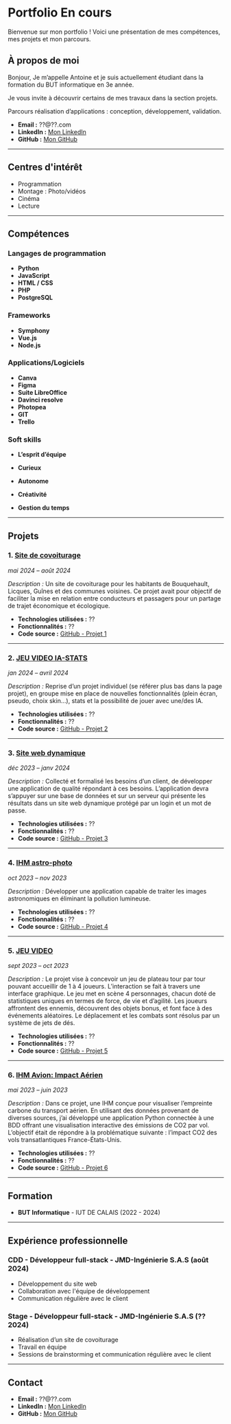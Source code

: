# Portfolio En cours

Bienvenue sur mon portfolio ! Voici une présentation de mes compétences, mes projets et mon parcours.

## À propos de moi

Bonjour,
Je m’appelle Antoine et je suis actuellement étudiant dans la formation du BUT informatique en 3e année.


Je vous invite à découvrir certains de mes travaux dans la section projets.

Parcours réalisation d’applications : conception, développement, validation.

- **Email :** ??@??.com
- **LinkedIn :** [Mon LinkedIn](https://www.linkedin.com/in/??)
- **GitHub :** [Mon GitHub](https://github.com/??)

---

## Centres d'intérêt

- Programmation
- Montage : Photo/vidéos
- Cinéma
- Lecture

---

## Compétences

### Langages de programmation

- **Python**  
- **JavaScript**  
- **HTML / CSS**  
- **PHP**
- **PostgreSQL**

### Frameworks

- **Symphony**  
- **Vue.js**  
- **Node.js**  

### Applications/Logiciels

- **Canva**
- **Figma**
- **Suite LibreOffice**
- **Davinci resolve**
- **Photopea**
- **GIT**
- **Trello**

### Soft skills

- **L’esprit d’équipe**

- **Curieux**

- **Autonome**

- **Créativité**

- **Gestion du temps**

---

## Projets

### 1. [Site de covoiturage](https://github.com/username/projet1)
*mai 2024 – août 2024*

*Description :* Un site de covoiturage pour les habitants de Bouquehault, Licques, Guînes et des communes voisines. Ce projet avait pour objectif de faciliter la mise en relation entre conducteurs et passagers pour un partage de trajet économique et écologique.

- **Technologies utilisées :** ??
- **Fonctionnalités :** ??
- **Code source :** [GitHub - Projet 1](https://github.com/username/projet1)

---

### 2. [JEU VIDEO IA-STATS](https://github.com/username/projet2)
*jan 2024 – avril 2024*

*Description :* Reprise d’un projet individuel (se référer plus bas dans la page projet), en groupe mise en place de nouvelles fonctionnalités (plein écran, pseudo, choix skin…), stats et la possibilité de jouer avec une/des IA.

- **Technologies utilisées :** ??
- **Fonctionnalités :** ??
- **Code source :** [GitHub - Projet 2](https://github.com/username/projet2)

---

### 3. [Site web dynamique](https://github.com/username/projet3)
*déc 2023 – janv 2024*

*Description :* Collecté et formalisé les besoins d’un client, de développer une application de qualité répondant à ces besoins. L’application devra s’appuyer sur une base de données et sur un serveur qui présente les résultats dans un site web dynamique protégé par un login et un mot de passe.

- **Technologies utilisées :** ??
- **Fonctionnalités :** ??
- **Code source :** [GitHub - Projet 3](https://github.com/username/projet3)

---

### 4. [IHM astro-photo](https://github.com/username/projet4)
*oct 2023 – nov 2023*

*Description :* Développer une application capable de traiter les images astronomiques en éliminant la pollution lumineuse.

- **Technologies utilisées :** ??
- **Fonctionnalités :** ??
- **Code source :** [GitHub - Projet 4](https://github.com/username/projet4)

---

### 5. [JEU VIDEO](https://github.com/username/projet5)
*sept 2023 – oct 2023*

*Description :* Le projet vise à concevoir un jeu de plateau tour par tour pouvant accueillir de 1 à 4 joueurs. L’interaction se fait à travers une interface graphique. Le jeu met en scène 4 personnages, chacun doté de statistiques uniques en termes de force, de vie et d’agilité. Les joueurs affrontent des ennemis, découvrent des objets bonus, et font face à des événements aléatoires. Le déplacement et les combats sont résolus par un système de jets de dés.

- **Technologies utilisées :** ??
- **Fonctionnalités :** ??
- **Code source :** [GitHub - Projet 5](https://github.com/username/projet5)

---

### 6. [IHM Avion: Impact Aérien](https://github.com/username/projet6)
*mai 2023 – juin 2023*

*Description :* Dans ce projet, une IHM conçue pour visualiser l’empreinte carbone du transport aérien. En utilisant des données provenant de diverses sources, j’ai développé une application Python connectée à une BDD offrant une visualisation interactive des émissions de CO2 par vol. L’objectif était de répondre à la problématique suivante : l’impact CO2 des vols transatlantiques France-États-Unis.

- **Technologies utilisées :** ??
- **Fonctionnalités :** ??
- **Code source :** [GitHub - Projet 6](https://github.com/username/projet6)

---

## Formation

- **BUT Informatique** - IUT DE CALAIS (2022 - 2024)

---

## Expérience professionnelle

### CDD - Développeur full-stack - JMD-Ingénierie S.A.S (août 2024)

- Développement du site web
- Collaboration avec l'équipe de développement
- Communication régulière avec le client

### Stage - Développeur full-stack - JMD-Ingénierie S.A.S (?? 2024)

- Réalisation d’un site de covoiturage
- Travail en équipe
- Sessions de brainstorming et communication régulière avec le client


---

## Contact


- **Email :** ??@??.com
- **LinkedIn :** [Mon LinkedIn](https://www.linkedin.com/in/??)
- **GitHub :** [Mon GitHub](https://github.com/??)
